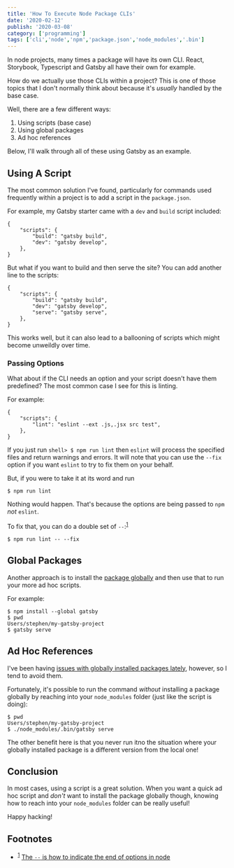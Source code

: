 ```yaml
---
title: 'How To Execute Node Package CLIs'
date: '2020-02-12'
publish: '2020-03-08'
category: ['programming']
tags: ['cli','node','npm','package.json','node_modules','.bin']
---
```


In node projects, many times a package will have its own CLI. React, Storybook, Typescript and Gatsby all have their own for example.

How do we actually use those CLIs within a project? This is one of those topics that I don't normally think about because it's _usually_ handled by the base case.

Well, there are a few different ways:
1. Using scripts (base case)
2. Using global packages
3. Ad hoc references

Below, I'll walk through all of these using Gatsby as an example.

## Using A Script

The most common solution I've found, particularly for commands used frequently within a project is to add a script in the `package.json`.

For example, my Gatsby starter came with a `dev` and `build` script included:
```json:title="package.json"
{
    "scripts": {
        "build": "gatsby build",
        "dev": "gatsby develop",
    },
}
```

But what if you want to build and then serve the site? You can add another line to the scripts:

```json:title="package.json"
{
    "scripts": {
        "build": "gatsby build",
        "dev": "gatsby develop",
        "serve": "gatsby serve",
    },
}
```

This works well, but it can also lead to a ballooning of scripts which might become unweildly over time.

### Passing Options

What about if the CLI needs an option and your script doesn't have them predefined? The most common case I see for this is linting.

For example:
```json:title="package.json"
{
    "scripts": {
        "lint": "eslint --ext .js,.jsx src test",
    },
}
```

If you just run `shell> $ npm run lint` then `eslint` will process the specified files and return warnings and errors. It will note that you can use the `--fix` option if you want `eslint` to try to fix them on your behalf.

But, if you were to take it at its word and run
```shell
$ npm run lint
```
Nothing would happen. That's because the options are being passed to `npm` _not_ `eslint`.

To fix that, you can do a double set of `--`:<sup>[1](#footnotes)</sup><a id="fn1"></a>
```shell
$ npm run lint -- --fix
```

## Global Packages

Another approach is to install the [package globally](../../2019-11-03/global-node-package-management) and then use that to run your more ad hoc scripts.

For example:
```shell
$ npm install --global gatsby
$ pwd
Users/stephen/my-gatsby-project
$ gatsby serve
```

## Ad Hoc References

I've been having [issues with globally installed packages lately](../../2020-02-26/global-node-packages-revised), however, so I tend to avoid them.

Fortunately, it's possible to run the command _without_ installing a package globally by reaching into your `node_modules` folder (just like the script is doing):
```shell
$ pwd
Users/stephen/my-gatsby-project
$ ./node_modules/.bin/gatsby serve
```

The other benefit here is that you never run itno the situation where your globally installed package is a different version from the local one!

## Conclusion

In most cases, using a script is a great solution. When you want a quick ad hoc script and _don't_ want to install the package globally though, knowing how to reach into your `node_modules` folder can be really useful!

Happy hacking!

## Footnotes

- <sup>[1](#fn1)</sup> [The `--` is how to indicate the end of options in node](https://nodejs.org/dist/latest-v12.x/docs/api/cli.html#cli_1)